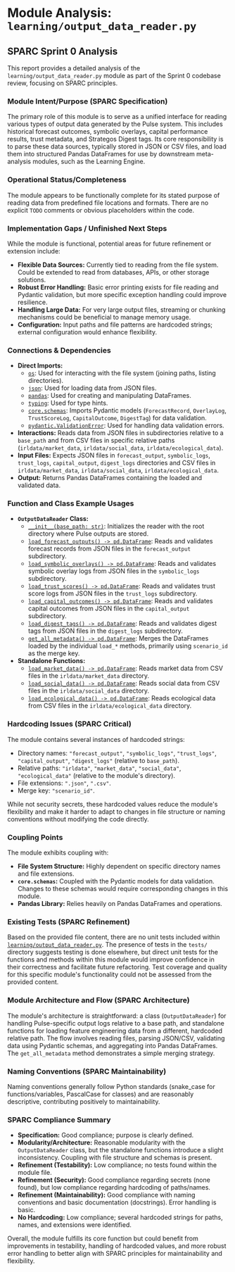 # Module Analysis: `learning/output_data_reader.py`

## SPARC Sprint 0 Analysis

This report provides a detailed analysis of the `learning/output_data_reader.py` module as part of the Sprint 0 codebase review, focusing on SPARC principles.

### Module Intent/Purpose (SPARC Specification)

The primary role of this module is to serve as a unified interface for reading various types of output data generated by the Pulse system. This includes historical forecast outcomes, symbolic overlays, capital performance results, trust metadata, and Strategos Digest tags. Its core responsibility is to parse these data sources, typically stored in JSON or CSV files, and load them into structured Pandas DataFrames for use by downstream meta-analysis modules, such as the Learning Engine.

### Operational Status/Completeness

The module appears to be functionally complete for its stated purpose of reading data from predefined file locations and formats. There are no explicit `TODO` comments or obvious placeholders within the code.

### Implementation Gaps / Unfinished Next Steps

While the module is functional, potential areas for future refinement or extension include:

*   **Flexible Data Sources:** Currently tied to reading from the file system. Could be extended to read from databases, APIs, or other storage solutions.
*   **Robust Error Handling:** Basic error printing exists for file reading and Pydantic validation, but more specific exception handling could improve resilience.
*   **Handling Large Data:** For very large output files, streaming or chunking mechanisms could be beneficial to manage memory usage.
*   **Configuration:** Input paths and file patterns are hardcoded strings; external configuration would enhance flexibility.

### Connections & Dependencies

*   **Direct Imports:**
    *   [`os`](https://docs.python.org/3/library/os.html): Used for interacting with the file system (joining paths, listing directories).
    *   [`json`](https://docs.python.org/3/library/json.html): Used for loading data from JSON files.
    *   [`pandas`](https://pandas.pydata.org/docs/): Used for creating and manipulating DataFrames.
    *   [`typing`](https://docs.python.org/3/library/typing.html): Used for type hints.
    *   [`core.schemas`](core/schemas.py): Imports Pydantic models (`ForecastRecord`, `OverlayLog`, `TrustScoreLog`, `CapitalOutcome`, `DigestTag`) for data validation.
    *   [`pydantic.ValidationError`](https://docs.pydantic.dev/latest/api/error_handling/#pydantic.ValidationError): Used for handling data validation errors.
*   **Interactions:** Reads data from JSON files in subdirectories relative to a `base_path` and from CSV files in specific relative paths (`irldata/market_data`, `irldata/social_data`, `irldata/ecological_data`).
*   **Input Files:** Expects JSON files in `forecast_output`, `symbolic_logs`, `trust_logs`, `capital_output`, `digest_logs` directories and CSV files in `irldata/market_data`, `irldata/social_data`, `irldata/ecological_data`.
*   **Output:** Returns Pandas DataFrames containing the loaded and validated data.

### Function and Class Example Usages

*   **`OutputDataReader` Class:**
    *   [`__init__(base_path: str)`](learning/output_data_reader.py:27): Initializes the reader with the root directory where Pulse outputs are stored.
    *   [`load_forecast_outputs() -> pd.DataFrame`](learning/output_data_reader.py:34): Reads and validates forecast records from JSON files in the `forecast_output` subdirectory.
    *   [`load_symbolic_overlays() -> pd.DataFrame`](learning/output_data_reader.py:55): Reads and validates symbolic overlay logs from JSON files in the `symbolic_logs` subdirectory.
    *   [`load_trust_scores() -> pd.DataFrame`](learning/output_data_reader.py:72): Reads and validates trust score logs from JSON files in the `trust_logs` subdirectory.
    *   [`load_capital_outcomes() -> pd.DataFrame`](learning/output_data_reader.py:89): Reads and validates capital outcomes from JSON files in the `capital_output` subdirectory.
    *   [`load_digest_tags() -> pd.DataFrame`](learning/output_data_reader.py:106): Reads and validates digest tags from JSON files in the `digest_logs` subdirectory.
    *   [`get_all_metadata() -> pd.DataFrame`](learning/output_data_reader.py:123): Merges the DataFrames loaded by the individual `load_*` methods, primarily using `scenario_id` as the merge key.
*   **Standalone Functions:**
    *   [`load_market_data() -> pd.DataFrame`](learning/output_data_reader.py:144): Reads market data from CSV files in the `irldata/market_data` directory.
    *   [`load_social_data() -> pd.DataFrame`](learning/output_data_reader.py:164): Reads social data from CSV files in the `irldata/social_data` directory.
    *   [`load_ecological_data() -> pd.DataFrame`](learning/output_data_reader.py:184): Reads ecological data from CSV files in the `irldata/ecological_data` directory.

### Hardcoding Issues (SPARC Critical)

The module contains several instances of hardcoded strings:

*   Directory names: `"forecast_output"`, `"symbolic_logs"`, `"trust_logs"`, `"capital_output"`, `"digest_logs"` (relative to `base_path`).
*   Relative paths: `"irldata"`, `"market_data"`, `"social_data"`, `"ecological_data"` (relative to the module's directory).
*   File extensions: `".json"`, `".csv"`.
*   Merge key: `"scenario_id"`.

While not security secrets, these hardcoded values reduce the module's flexibility and make it harder to adapt to changes in file structure or naming conventions without modifying the code directly.

### Coupling Points

The module exhibits coupling with:

*   **File System Structure:** Highly dependent on specific directory names and file extensions.
*   **`core.schemas`:** Coupled with the Pydantic models for data validation. Changes to these schemas would require corresponding changes in this module.
*   **Pandas Library:** Relies heavily on Pandas DataFrames and operations.

### Existing Tests (SPARC Refinement)

Based on the provided file content, there are no unit tests included within [`learning/output_data_reader.py`](learning/output_data_reader.py:1). The presence of tests in the `tests/` directory suggests testing is done elsewhere, but direct unit tests for the functions and methods within this module would improve confidence in their correctness and facilitate future refactoring. Test coverage and quality for this specific module's functionality could not be assessed from the provided content.

### Module Architecture and Flow (SPARC Architecture)

The module's architecture is straightforward: a class (`OutputDataReader`) for handling Pulse-specific output logs relative to a base path, and standalone functions for loading feature engineering data from a different, hardcoded relative path. The flow involves reading files, parsing JSON/CSV, validating data using Pydantic schemas, and aggregating into Pandas DataFrames. The `get_all_metadata` method demonstrates a simple merging strategy.

### Naming Conventions (SPARC Maintainability)

Naming conventions generally follow Python standards (snake_case for functions/variables, PascalCase for classes) and are reasonably descriptive, contributing positively to maintainability.

### SPARC Compliance Summary

*   **Specification:** Good compliance; purpose is clearly defined.
*   **Modularity/Architecture:** Reasonable modularity with the `OutputDataReader` class, but the standalone functions introduce a slight inconsistency. Coupling with file structure and schemas is present.
*   **Refinement (Testability):** Low compliance; no tests found within the module file.
*   **Refinement (Security):** Good compliance regarding secrets (none found), but low compliance regarding hardcoding of paths/names.
*   **Refinement (Maintainability):** Good compliance with naming conventions and basic documentation (docstrings). Error handling is basic.
*   **No Hardcoding:** Low compliance; several hardcoded strings for paths, names, and extensions were identified.

Overall, the module fulfills its core function but could benefit from improvements in testability, handling of hardcoded values, and more robust error handling to better align with SPARC principles for maintainability and flexibility.